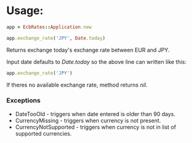 # Usage:

```ruby
app = EcbRates::Application.new

app.exchange_rate('JPY', Date.today)
```

Returns exchange today's exchange rate between EUR and JPY.

Input date defaults to *Date.today* so the above line can written like this:

```ruby
app.exchange_rate('JPY')
```

If theres no available exchange rate, method returns *nil*.

### Exceptions
* DateTooOld - triggers when date entered is older than 90 days.
* CurrencyMissing - triggers when currency is not present.
* CurrencyNotSupported - triggers when currency is not in list of supported
currencies.

